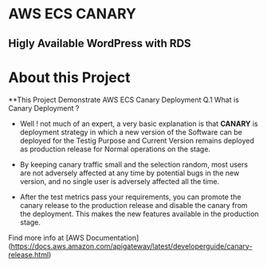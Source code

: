 # AWS ECS CANARY
## Higly Available WordPress with RDS 

# About this Project
**This Project Demonstrate AWS ECS Canary Deployment 
Q.1 What is Canary Deployment ?
-  Well ! not much of an expert, a very basic explanation is that **CANARY** is deployment strategy in which a new version of the Software can be deployed for the Testig Purpose and Current Version remains deployed as production release for Normal operations on the stage.

- By keeping canary traffic small and the selection random, most users are not adversely affected at any time by potential bugs in the new version, and no single user is adversely affected all the time.
- After the test metrics pass your requirements, you can promote the canary release to the production release and disable the canary from the deployment. This makes the new features available in the production stage.

Find more info at [AWS Documentation] (https://docs.aws.amazon.com/apigateway/latest/developerguide/canary-release.html)










